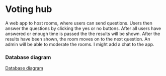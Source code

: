 # Voting hub

A web app to host rooms, where users can send questions. Users then answer the questions by clicking the yes or no buttons. After all users have answered or 
enough time is passed the the results will be shown. After the results have been shown, the room moves on to the next question. An admin will be able to moderate the rooms. I might add a chat to the app.

### Database diagram

[Database diagram](https://raw.githubusercontent.com/eerorant/voting-hub/master/documentation/database_diagram.jpg)
